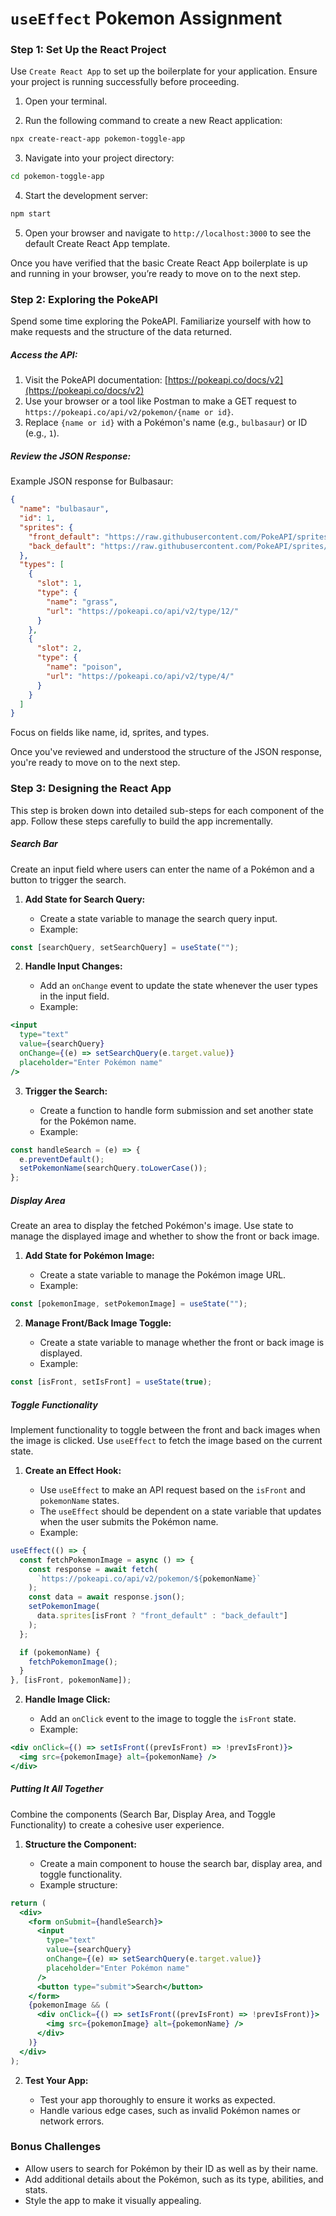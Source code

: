 # `useEffect` Pokemon Assignment

### Step 1: Set Up the React Project

Use `Create React App` to set up the boilerplate for your application. Ensure your project is running successfully before proceeding.

1. Open your terminal.

2. Run the following command to create a new React application:

```bash
npx create-react-app pokemon-toggle-app
```

3. Navigate into your project directory:

```bash
cd pokemon-toggle-app
```

4. Start the development server:

```bash
npm start
```

5. Open your browser and navigate to `http://localhost:3000` to see the default Create React App template.

Once you have verified that the basic Create React App boilerplate is up and running in your browser, you’re ready to move on to the next step.

### Step 2: Exploring the PokeAPI

Spend some time exploring the PokeAPI. Familiarize yourself with how to make requests and the structure of the data returned.

##### Access the API:

1. Visit the PokeAPI documentation: [https://pokeapi.co/docs/v2](https://pokeapi.co/docs/v2)
2. Use your browser or a tool like Postman to make a GET request to `https://pokeapi.co/api/v2/pokemon/{name or id}`.
3. Replace `{name or id}` with a Pokémon's name (e.g., `bulbasaur`) or ID (e.g., `1`).

##### Review the JSON Response:

Example JSON response for Bulbasaur:

```json
{
  "name": "bulbasaur",
  "id": 1,
  "sprites": {
    "front_default": "https://raw.githubusercontent.com/PokeAPI/sprites/master/sprites/pokemon/1.png",
    "back_default": "https://raw.githubusercontent.com/PokeAPI/sprites/master/sprites/pokemon/back/1.png"
  },
  "types": [
    {
      "slot": 1,
      "type": {
        "name": "grass",
        "url": "https://pokeapi.co/api/v2/type/12/"
      }
    },
    {
      "slot": 2,
      "type": {
        "name": "poison",
        "url": "https://pokeapi.co/api/v2/type/4/"
      }
    }
  ]
}
```

Focus on fields like name, id, sprites, and types.

Once you've reviewed and understood the structure of the JSON response, you're ready to move on to the next step.

### Step 3: Designing the React App

This step is broken down into detailed sub-steps for each component of the app. Follow these steps carefully to build the app incrementally.

##### Search Bar

Create an input field where users can enter the name of a Pokémon and a button to trigger the search.

1. **Add State for Search Query:**

   - Create a state variable to manage the search query input.
   - Example:

```jsx
const [searchQuery, setSearchQuery] = useState("");
```

2. **Handle Input Changes:**

   - Add an `onChange` event to update the state whenever the user types in the input field.
   - Example:

```jsx
<input
  type="text"
  value={searchQuery}
  onChange={(e) => setSearchQuery(e.target.value)}
  placeholder="Enter Pokémon name"
/>
```

3. **Trigger the Search:**

   - Create a function to handle form submission and set another state for the Pokémon name.
   - Example:

```jsx
const handleSearch = (e) => {
  e.preventDefault();
  setPokemonName(searchQuery.toLowerCase());
};
```

##### Display Area

Create an area to display the fetched Pokémon's image. Use state to manage the displayed image and whether to show the front or back image.

1. **Add State for Pokémon Image:**

   - Create a state variable to manage the Pokémon image URL.
   - Example:

```jsx
const [pokemonImage, setPokemonImage] = useState("");
```

2. **Manage Front/Back Image Toggle:**

   - Create a state variable to manage whether the front or back image is displayed.
   - Example:

```jsx
const [isFront, setIsFront] = useState(true);
```

##### Toggle Functionality

Implement functionality to toggle between the front and back images when the image is clicked. Use `useEffect` to fetch the image based on the current state.

1. **Create an Effect Hook:**

   - Use `useEffect` to make an API request based on the `isFront` and `pokemonName` states.
   - The `useEffect` should be dependent on a state variable that updates when the user submits the Pokémon name.
   - Example:

```jsx
useEffect(() => {
  const fetchPokemonImage = async () => {
    const response = await fetch(
      `https://pokeapi.co/api/v2/pokemon/${pokemonName}`
    );
    const data = await response.json();
    setPokemonImage(
      data.sprites[isFront ? "front_default" : "back_default"]
    );
  };

  if (pokemonName) {
    fetchPokemonImage();
  }
}, [isFront, pokemonName]);
```

2. **Handle Image Click:**

   - Add an `onClick` event to the image to toggle the `isFront` state.
   - Example:

```jsx
<div onClick={() => setIsFront((prevIsFront) => !prevIsFront)}>
  <img src={pokemonImage} alt={pokemonName} />
</div>
```

##### Putting It All Together

Combine the components (Search Bar, Display Area, and Toggle Functionality) to create a cohesive user experience.

1. **Structure the Component:**

   - Create a main component to house the search bar, display area, and toggle functionality.
   - Example structure:

```jsx
return (
  <div>
    <form onSubmit={handleSearch}>
      <input
        type="text"
        value={searchQuery}
        onChange={(e) => setSearchQuery(e.target.value)}
        placeholder="Enter Pokémon name"
      />
      <button type="submit">Search</button>
    </form>
    {pokemonImage && (
      <div onClick={() => setIsFront((prevIsFront) => !prevIsFront)}>
        <img src={pokemonImage} alt={pokemonName} />
      </div>
    )}
  </div>
);
```

2. **Test Your App:**

   - Test your app thoroughly to ensure it works as expected.
   - Handle various edge cases, such as invalid Pokémon names or network errors.

### Bonus Challenges

- Allow users to search for Pokémon by their ID as well as by their name.
- Add additional details about the Pokémon, such as its type, abilities, and stats.
- Style the app to make it visually appealing.
